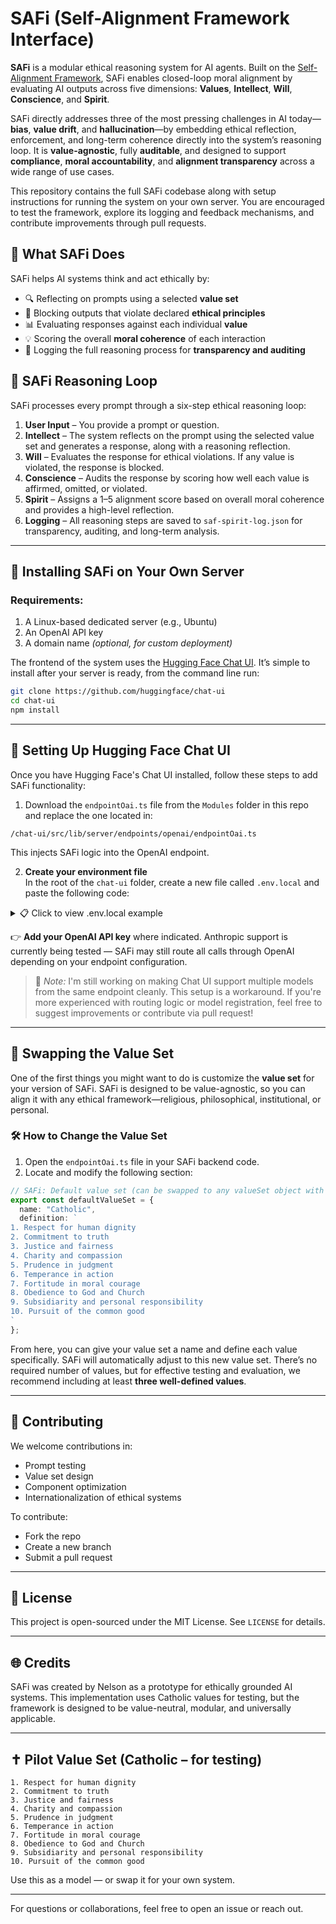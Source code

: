 # SAFi (Self-Alignment Framework Interface)

**SAFi** is a modular ethical reasoning system for AI agents. Built on the [Self-Alignment Framework](https://www.selfalignmentframework.com), SAFi enables closed-loop moral alignment by evaluating AI outputs across five dimensions: **Values**, **Intellect**, **Will**, **Conscience**, and **Spirit**.

SAFi directly addresses three of the most pressing challenges in AI today—**bias**, **value drift**, and **hallucination**—by embedding ethical reflection, enforcement, and long-term coherence directly into the system’s reasoning loop. It is **value-agnostic**, fully **auditable**, and designed to support **compliance**, **moral accountability**, and **alignment transparency** across a wide range of use cases.

This repository contains the full SAFi codebase along with setup instructions for running the system on your own server. You are encouraged to test the framework, explore its logging and feedback mechanisms, and contribute improvements through pull requests.


## 🚀 What SAFi Does

SAFi helps AI systems think and act ethically by:
- 🔍 Reflecting on prompts using a selected **value set**
- 🛑 Blocking outputs that violate declared **ethical principles**
- 📊 Evaluating responses against each individual **value**
- 💡 Scoring the overall **moral coherence** of each interaction
- 🧾 Logging the full reasoning process for **transparency and auditing**


## 🔁 SAFi Reasoning Loop

SAFi processes every prompt through a six-step ethical reasoning loop:

1. **User Input** – You provide a prompt or question.
2. **Intellect** – The system reflects on the prompt using the selected value set and generates a response, along with a reasoning reflection.
3. **Will** – Evaluates the response for ethical violations. If any value is violated, the response is blocked.
4. **Conscience** – Audits the response by scoring how well each value is affirmed, omitted, or violated.
5. **Spirit** – Assigns a 1–5 alignment score based on overall moral coherence and provides a high-level reflection.
6. **Logging** – All reasoning steps are saved to `saf-spirit-log.json` for transparency, auditing, and long-term analysis.

---

## 🧪 Installing  SAFi on Your Own Server 

### Requirements:
1. A Linux-based dedicated server (e.g., Ubuntu)
2. An OpenAI API key
3. A domain name *(optional, for custom deployment)*

The frontend of the system uses the [Hugging Face Chat UI](https://github.com/huggingface/chat-ui). It’s simple to install after your server is ready, from the command line run:

```bash
git clone https://github.com/huggingface/chat-ui
cd chat-ui
npm install
```

---

## 🔄 Setting Up Hugging Face Chat UI

Once you have Hugging Face's Chat UI installed, follow these steps to add  SAFi functionality:

1. Download the `endpointOai.ts` file from the `Modules` folder in this repo and replace the one located in:

```
/chat-ui/src/lib/server/endpoints/openai/endpointOai.ts
```

This injects  SAFi logic into the OpenAI endpoint.

2. **Create your environment file**  
In the root of the `chat-ui` folder, create a new file called `.env.local` and paste the following code:

<details>
<summary>📋 Click to view .env.local example</summary>

```env
OPENAI_API_KEY=

ANTHROPIC_API_KEY=

MODELS=`[
  { "name": "gpt-4o", "displayName": "GPT 4o", "endpoints": [{ "type": "openai" }] },
  { "name": "claude-3-5-sonnet-20241022", "displayName": "Claude 3.5 Sonnet", "endpoints": [{ "type": "anthropic" }] }
]`

OPENID_CONFIG=`{
  "PROVIDER_URL": "https://accounts.google.com",
  "CLIENT_ID": "",
  "CLIENT_SECRET": "",
  "SCOPES": "openid profile email"
}`

PUBLIC_APP_NAME= SAFi
PUBLIC_APP_VERSION=0.1
PUBLIC_APP_ASSETS= SAFi
PUBLIC_APP_COLOR=blue
PUBLIC_APP_DESCRIPTION= SAFi uses the Self-Alignment Framework to think, filter, reflect, and log its decisions ethically.
PUBLIC_APP_DATA_SHARING="Your conversations are private and never used for training. Spirit-level summaries may be logged locally for ethical alignment."
PUBLIC_APP_DISCLAIMER=" SAFi is a prototype. Responses are AI-generated and should be used with discernment and personal judgment."
```

</details>

👉 **Add your OpenAI API key** where indicated. Anthropic support is currently being tested —  SAFi may still route all calls through OpenAI depending on your endpoint configuration.

> 💬 *Note:* I'm still working on making Chat UI support multiple models from the same endpoint cleanly. This setup is a workaround. If you're more experienced with routing logic or model registration, feel free to suggest improvements or contribute via pull request!

---

## 🔄 Swapping the Value Set

One of the first things you might want to do is customize the **value set** for your version of SAFi. SAFi is designed to be value-agnostic, so you can align it with any ethical framework—religious, philosophical, institutional, or personal.

### 🛠 How to Change the Value Set

1. Open the `endpointOai.ts` file in your SAFi backend code.
2. Locate and modify the following section:

```ts
// SAFi: Default value set (can be swapped to any valueSet object with "name" and "definition")
export const defaultValueSet = {
  name: "Catholic",
  definition: `
1. Respect for human dignity
2. Commitment to truth
3. Justice and fairness
4. Charity and compassion
5. Prudence in judgment
6. Temperance in action
7. Fortitude in moral courage
8. Obedience to God and Church
9. Subsidiarity and personal responsibility
10. Pursuit of the common good
`
};

`````

From here, you can give your value set a name and define each value specifically. SAFi will automatically adjust to this new value set. There’s no required number of values, but for effective testing and evaluation, we recommend including at least **three well-defined values**.

---

## 🤝 Contributing

We welcome contributions in:
- Prompt testing
- Value set design
- Component optimization
- Internationalization of ethical systems

To contribute:
- Fork the repo
- Create a new branch
- Submit a pull request

---

## 📜 License

This project is open-sourced under the MIT License. See `LICENSE` for details.

---

## 🌐 Credits

 SAFi was created by Nelson as a prototype for ethically grounded AI systems. This implementation uses Catholic values for testing, but the framework is designed to be value-neutral, modular, and universally applicable.

---

## ✝️ Pilot Value Set (Catholic – for testing)

```
1. Respect for human dignity
2. Commitment to truth
3. Justice and fairness
4. Charity and compassion
5. Prudence in judgment
6. Temperance in action
7. Fortitude in moral courage
8. Obedience to God and Church
9. Subsidiarity and personal responsibility
10. Pursuit of the common good
```

Use this as a model — or swap it for your own system.

---

For questions or collaborations, feel free to open an issue or reach out.

